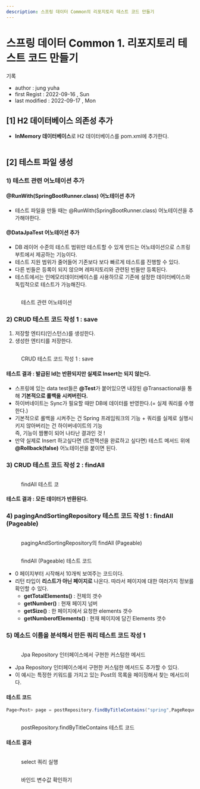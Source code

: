 ```yaml
---
description: 스프링 데이터 Common의 리포지토리 테스트 코드 만들기
---
```


# 스프링 데이터 Common 1. 리포지토리 테스트 코드 만들기

기록&#x20;

* author : jung yuha
* first Regist : 2022-09-16 , Sun
* last modified : 2022-09-17 , Mon

## \[1] H2 데이터베이스 의존성 추가

* **InMemory 데이터베이스**로 H2 데이터베이스를 pom.xml에 추가한다.

<figure><img src="../../.gitbook/assets/image (4) (2) (1).png" alt=""><figcaption></figcaption></figure>

## \[2] 테스트 파일 생성

### 1) 테스트 관련 어노테이션 추가

#### @RunWith(SpringBootRunner.class) 어노테이션 추가

* 테스트 파일을 만들 때는 @RunWith(SpringBootRunner.class) 어노테이션을 추가해야한다.

#### @DataJpaTest 어노테이션 추가

* DB 레이어 수준의 테스트 범위만 테스트할 수 있게 만드는 어노테이션으로 스프링 부트에서 제공하는 기능이다.
* 테스트 지원 범위가 줄어들어 기존보다 보다 빠르게 테스트를 진행할 수 있다.
* 다른 빈들은 등록이 되지 않으며 레파지토리와 관련된 빈들만 등록된다.
* 테스트에서는 인메모리데이터베이스를 사용하므로 기존에 설정한 데이터베이스와 독립적으로 테스트가 가능해진다.

<figure><img src="../../.gitbook/assets/image (3) (1) (2).png" alt=""><figcaption><p> 테스트 관련 어노테이션</p></figcaption></figure>

### 2) CRUD 테스트 코드 작성 1 : save

1. 저장할 엔티티(인스턴스)를 생성한다.
2. 생성한 엔티티를 저장한다.

<figure><img src="../../.gitbook/assets/image (1) (1) (1).png" alt=""><figcaption><p> CRUD 테스트 코드 작성 1 : save</p></figcaption></figure>

#### 테스트 결과 : 발급된 Id는 반환되지만 실제로 Insert는 되지 않는다.

* 스프링에 있는 data test들은  **@Test**가 붙어있으면 내장된 @Transactional을 통해  **기본적으로 롤백을 시켜버린다.**
* 하이버네이트는 Sync가 필요할 때만 DB에 데이터를 반영한다.(= 실제 쿼리를 수행한다.)
* 기본적으로 롤백을 시켜주는 건 Spring 프레임워크의 기능 + 쿼리를 실제로 실행시키지 않아버리는 건 하이버네이트의 기능 \
  즉, 기능이 짬뽕이 되어 나타난 결과인 것 !
* 만약 실제로 Insert 하고싶다면 (트랜잭션을 완료하고 싶다면) 테스트 메서드 위에 **@Rollback(false)** 어노테이션을 붙이면 된다.

### 3) CRUD 테스트 코드 작성 2 : findAll

<figure><img src="../../.gitbook/assets/image (3) (2).png" alt=""><figcaption><p> findAll 테스트 코</p></figcaption></figure>

#### 테스트 결과 : 모든 데이터가 반환된다.

### 4) pagingAndSortingRepository 테스트 코드 작성 1 : findAll (Pageable)

<figure><img src="../../.gitbook/assets/image (2) (1).png" alt=""><figcaption><p> pagingAndSortingRepository의 findAll (Pageable)</p></figcaption></figure>

<figure><img src="../../.gitbook/assets/image (8) (1).png" alt=""><figcaption><p> findAll (Pageable) 테스트 코드</p></figcaption></figure>

* 0 페이지부터 시작해서 10개씩 보여주는 코드이다.
* 리턴 타입이 **리스트가 아닌 페이지로** 나온다. 따라서 페이지에 대한 여러가지 정보를 확인할 수 있다.
  * **getTotalElements()** : 전체의 갯수
  * **getNumber()** : 현재 페이지 넘버
  * **getSize()** : 한 페이지에서 요청한 elements 갯수
  * **getNumberofElements()** : 현재 페이지에 담긴 Elements 갯수

### 5) **메소드 이름을 분석해서 만든 쿼리**  테스트 코드 작성 1

<figure><img src="../../.gitbook/assets/image (1) (2).png" alt=""><figcaption><p> Jpa Repository 인터페이스에서 구현한 커스텀한 메서드</p></figcaption></figure>

* Jpa Repository 인터페이스에서 구현한 커스텀한 메서드도 추가할 수 있다.
* 이 예시는 특정한 키워드를 가지고 있는 Post의 목록을 페이징해서 찾는 메서드이다.

#### 테스트 코드

```java
Page<Post> page = postRepository.findByTitleContains("spring",PageRequest.of(0,10);
```

<figure><img src="../../.gitbook/assets/image (3) (2) (1).png" alt=""><figcaption><p> postRepository.findByTitleContains 테스트 코드 </p></figcaption></figure>

#### 테스트 결과

<figure><img src="../../.gitbook/assets/image (9) (1).png" alt=""><figcaption><p> select 쿼리 실행</p></figcaption></figure>

<figure><img src="../../.gitbook/assets/image (5) (2) (1).png" alt=""><figcaption><p> 바인드 변수값 확인하기</p></figcaption></figure>



